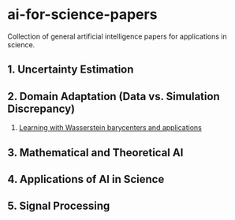 # ai-for-science-papers
Collection of general artificial intelligence papers for applications in science.

## 1. Uncertainty Estimation

## 2. Domain Adaptation (Data vs. Simulation Discrepancy)

 1. [Learning with Wasserstein barycenters and applications](https://arxiv.org/abs/1912.11801v1)

## 3. Mathematical and Theoretical AI

## 4. Applications of AI in Science

## 5. Signal Processing
